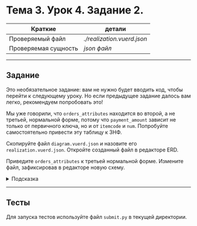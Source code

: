 # Тема 3. Урок 4. Задание 2. #

| Краткие | детали |
| --- | --- |
| Проверяемый файл     | *./realization.vuerd.json*            |
| Проверяемая сущность | *json файл* |

- - -

## Задание

Это необязательное задание: вам не нужно будет вводить код, чтобы перейти к следующему уроку. Но если предыдущее задание далось вам легко, рекомендуем попробовать это!

Мы уже говорили, что  `orders_attributes` находится во второй, а не третьей, нормальной форме, потому что `payment_amount` зависит не только от первичного ключа, но и от `itemcode` и `num`. Попробуйте самостоятельно привести эту таблицу к 3НФ.

Скопируйте файл `diagram.vuerd.json` и назовите его `realization.vuerd.json`. Откройте созданный файл в редакторе ERD.

Приведите `orders_attributes` к третьей нормальной форме. Измените файл, зафиксировав в редакторе новую схему.


<details>
<summary>Подсказка</summary>
Выделите из `orders_attributes` новую сущность так, чтобы её идентификатор зависел только от первичного ключа `orders_attributes`.
</details>

---

## Тесты

Для запуска тестов используйте файл `submit.py` в текущей директории.
